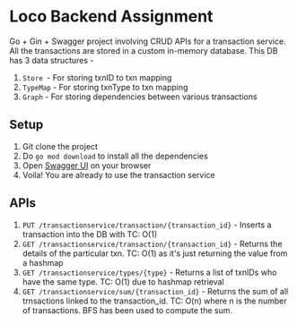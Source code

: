 # Loco Backend Assignment

Go + Gin + Swagger project involving CRUD APIs for a transaction service. All the transactions are stored in a custom in-memory database. This DB has 3 data structures - 
1. `Store `- For storing txnID to txn mapping
2. `TypeMap` - For storing txnType to txn mapping
3. `Graph` - For storing dependencies between various transactions

## Setup
1. Git clone the project
2. Do `go mod download` to install all the dependencies
3. Open [Swagger UI](http://localhost:8080/swagger/index.html#/) on your browser
4. Voila! You are already to use the transaction service

## APIs
1. `PUT /transactionservice/transaction/{transaction_id}` - Inserts a transaction into the DB with TC: O(1)
2. `GET /transactionservice/transaction/{transaction_id}` - Returns the details of the particular txn. TC: O(1) as it's just returning the value from a hashmap
3. `GET /transactionservice/types/{type}` - Returns a list of txnIDs who have the same type. TC: O(1) due to hashmap retrieval
4. `GET /transactionservice/sum/{transaction_id}` - Returns the sum of all trnsactions linked to the transaction_id. TC: O(n) where n is the number of transactions. BFS has been used to compute the sum.